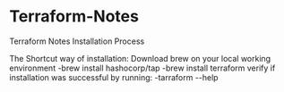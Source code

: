 # Terraform-Notes
Terraform Notes
Installation Process

The Shortcut way of installation:
Download brew on your local working environment
-brew install hashocorp/tap
-brew install terraform
verify if installation was successful by running: 
-tarraform --help
